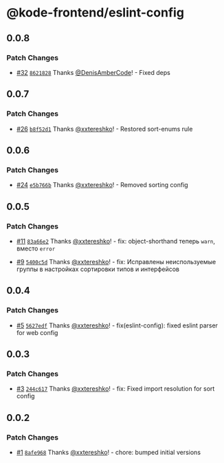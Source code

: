 # @kode-frontend/eslint-config

## 0.0.8

### Patch Changes

- [#32](https://github.com/appKODE/frontend-depend/pull/32) [`8621828`](https://github.com/appKODE/frontend-depend/commit/86218283aca2ff1d2ffab7e65de63d3cca63a009) Thanks [@DenisAmberCode](https://github.com/DenisAmberCode)! - Fixed deps

## 0.0.7

### Patch Changes

- [#26](https://github.com/appKODE/frontend-depend/pull/26) [`b8f52d1`](https://github.com/appKODE/frontend-depend/commit/b8f52d17fe746bc10046d60a9c24e18b8241a3d6) Thanks [@xxtereshko](https://github.com/xxtereshko)! - Restored sort-enums rule

## 0.0.6

### Patch Changes

- [#24](https://github.com/appKODE/frontend-depend/pull/24) [`e5b766b`](https://github.com/appKODE/frontend-depend/commit/e5b766bbf01076ae2e5af31a241552a2bc4ff815) Thanks [@xxtereshko](https://github.com/xxtereshko)! - Removed sorting config

## 0.0.5

### Patch Changes

- [#11](https://github.com/appKODE/frontend-depend/pull/11) [`83a66e2`](https://github.com/appKODE/frontend-depend/commit/83a66e2e8fea394fa619af5086040f7aa1826522) Thanks [@xxtereshko](https://github.com/xxtereshko)! - fix: object-shorthand теперь `warn`, вместо `error`

- [#9](https://github.com/appKODE/frontend-depend/pull/9) [`5400c5d`](https://github.com/appKODE/frontend-depend/commit/5400c5dd22638ca269020988e7005331a016af10) Thanks [@xxtereshko](https://github.com/xxtereshko)! - fix: Исправлены неиспользуемые группы в настройках сортировки типов и интерфейсов

## 0.0.4

### Patch Changes

- [#5](https://github.com/appKODE/frontend-depend/pull/5) [`5627edf`](https://github.com/appKODE/frontend-depend/commit/5627edfba1e8316116b315be4409d3910e806cf0) Thanks [@xxtereshko](https://github.com/xxtereshko)! - fix(eslint-config): fixed eslint parser for web config

## 0.0.3

### Patch Changes

- [#3](https://github.com/appKODE/frontend-depend/pull/3) [`244c617`](https://github.com/appKODE/frontend-depend/commit/244c6173afde27a1030bc2b69d3d7bbc462335d4) Thanks [@xxtereshko](https://github.com/xxtereshko)! - fix: Fixed import resolution for sort config

## 0.0.2

### Patch Changes

- [#1](https://github.com/appKODE/frontend-depend/pull/1) [`8afe968`](https://github.com/appKODE/frontend-depend/commit/8afe968152c3eaf1d2f42dfb34260c6c227a3d0f) Thanks [@xxtereshko](https://github.com/xxtereshko)! - chore: bumped initial versions
